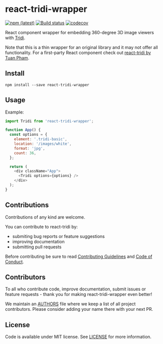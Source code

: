 # react-tridi-wrapper

[![npm (latest)](https://img.shields.io/npm/v/react-tridi-wrapper/latest.svg)](https://www.npmjs.com/package/react-tridi)
[![Build status](https://ci.appveyor.com/api/projects/status/mc374b3atvv6026q/branch/master?svg=true)](https://ci.appveyor.com/project/lwojcik/react-wrapper/branch/master)
[![codecov](https://codecov.io/gh/lukemnet/react-tridi/branch/master/graph/badge.svg?token=D3DW3W2JZP)](https://codecov.io/gh/lukemnet/react-wrapper)

React component wrapper for embedding 360-degree 3D image viewers with [Tridi](https://tridi.lukem.net/).

Note that this is a thin wrapper for an original library and it may not offer all functionality. For a first-party React component check out [react-tridi by Tuan Pham](https://www.npmjs.com/package/react-tridi).

## Install

```
npm install --save react-tridi-wrapper
```

## Usage

Example:

```javascript
import Tridi from 'react-tridi-wrapper';

function App() {
  const options = {
    element: '.tridi-basic',
    location: '/images/white',
    format: 'jpg',
    count: 36,
  };

  return (
    <div className="App">
      <Tridi options={options} />
    </div>
  );
}
```

## Contributions

Contributions of any kind are welcome.

You can contribute to react-tridi by:

* submiting bug reports or feature suggestions
* improving documentation
* submitting pull requests

Before contributing be sure to read [Contributing Guidelines](https://github.com/lukemnet/react-tridi-wrapper/blob/master/CONTRIBUTING.md) and [Code of Conduct](https://github.com/lukemnet/react-tridi-wrapper/blob/master/CODE_OF_CONDUCT.md).

## Contributors

To all who contribute code, improve documentation, submit issues or feature requests - thank you for making react-tridi-wrapper even better!

We maintain an [AUTHORS](https://github.com/lukemnet/react-tridi-wrapper/blob/master/AUTHORS) file where we keep a list of all project contributors. Please consider adding your name there with your next PR.

## License

Code is available under MIT license. See [LICENSE](https://raw.githubusercontent.com/lukemnet/react-tridi-wrapper/master/LICENSE) for more information.
